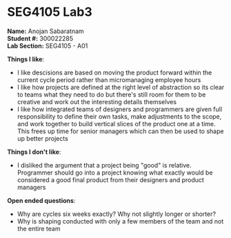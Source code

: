 # SEG4105 Lab3

**Name:** Anojan Sabaratnam </br>
**Student #:** 300022285 </br>
**Lab Section:** SEG4105 - A01

**Things I like**: </br>
* I like descisions are based on moving the product forward within the current cycle period rather than micromanaging employee hours
* I like how projects are defined at the right level of abstraction so its clear to teams what they need to do but there's still room for them to be creative and work out the interesting details themselves
* I like how integrated teams of designers and programmers are given full responsibility to define their own tasks, make adjustments to the scope, and work together to build vertical slices of the product one at a time. This frees up time for senior managers which can then be used to shape up better projects  

**Things I don't like**: </br>
* I disliked the argument that a project being "good" is relative. Programmer should go into a project knowing what exactly would be considered a good final product from their designers and product managers

**Open ended questions**:
* Why are cycles six weeks exactly? Why not slightly longer or shorter?
* Why is shaping conducted with only a few members of the team and not the entire team
